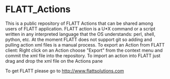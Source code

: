 FLATT_Actions
=============

This is a public repository of FLATT Actions that can be shared among users of FLATT application.
FLATT action is a U*X command or a script written in any interpreted language that the OS understands:
perl, shell, python, etc.
At the moment FLATT does not support git so adding and pulling action xml files is a manual process.
To export an Action from FLATT client:
Right click on an Action  choose "Export" from the context menu and commit the xml file into the repository.
To import an action into FLATT just drag and drop the xml file on the Actions pane

To get FLATT please go to 
http://www.flattsolutions.com

